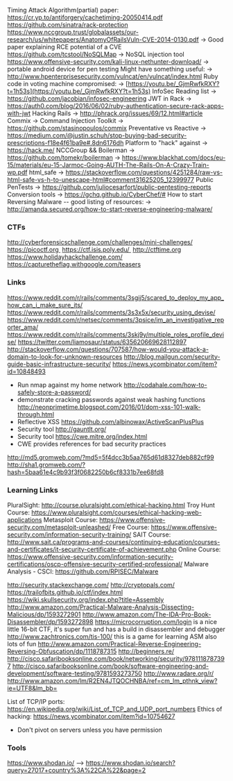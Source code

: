 Timing Attack Algorithm(partial) paper:
  https://cr.yp.to/antiforgery/cachetiming-20050414.pdf
https://github.com/sinatra/rack-protection
https://www.nccgroup.trust/globalassets/our-research/us/whitepapers/AnatomyOfRailsVuln-CVE-2014-0130.pdf
  -> Good paper explaining RCE potential of a CVE
https://github.com/tcstool/NoSQLMap
  -> NoSQL injection tool
https://www.offensive-security.com/kali-linux-nethunter-download/
  -> portable android device for pen testing
Might have something useful:
  -> http://www.hpenterprisesecurity.com/vulncat/en/vulncat/index.html
Ruby code in voting machine compromised:
  -> [https://youtu.be/_GjmRwfkRXY?t=1h53s](https://youtu.be/_GjmRwfkRXY?t=1h53s)
InfoSec Reading list
  -> https://github.com/jacobian/infosec-engineering
JWT in Rack
  -> https://auth0.com/blog/2016/06/02/ruby-authentication-secure-rack-apps-with-jwt
Hacking Rails
  -> http://phrack.org/issues/69/12.html#article
Commix
  -> Command Injection Toolkit
  -> https://github.com/stasinopoulos/commix
Preventative vs Reactive
  -> https://medium.com/@justin.schuh/stop-buying-bad-security-prescriptions-f18e4f61ba9e#.8dn6176dh
Platform to "hack" against
  -> https://hack.me/
NCCGroup && Boilerman
  -> https://github.com/tomekr/boilerman
  -> https://www.blackhat.com/docs/eu-15/materials/eu-15-Jarmoc-Going-AUTH-The-Rails-On-A-Crazy-Train-wp.pdf
html_safe
  -> https://stackoverflow.com/questions/4251284/raw-vs-html-safe-vs-h-to-unescape-html#comment31625205_12399977
Public PenTests
  -> https://github.com/juliocesarfort/public-pentesting-reports
Conversion tools
  -> https://gchq.github.io/CyberChef/#
How to start Reversing Malware -- good listing of resources:
  -> http://amanda.secured.org/how-to-start-reverse-engineering-malware/

### CTFs

http://cyberforensicschallenge.com/challenges/mini-challenges/
https://picoctf.org 
https://ctf.isis.poly.edu/ 
http://ctftime.org
https://www.holidayhackchallenge.com/
https://capturetheflag.withgoogle.com/teasers

### Links
https://www.reddit.com/r/rails/comments/3sgij5/scared_to_deploy_my_app_how_can_i_make_sure_its/
https://www.reddit.com/r/rails/comments/3s3x5x/security_using_devise/
https://www.reddit.com/r/netsec/comments/3psice/im_an_investigative_reporter_ama/
https://www.reddit.com/r/rails/comments/3skj9y/multiple_roles_profile_devise/
https://twitter.com/liamosaur/status/635620669628112897
http://stackoverflow.com/questions/707587/how-would-you-attack-a-domain-to-look-for-unknown-resources
http://blog.mailgun.com/security-guide-basic-infrastructure-security/
  https://news.ycombinator.com/item?id=10848493
- Run nmap against my home network
http://codahale.com/how-to-safely-store-a-password/
- demonstrate cracking passwords against weak hashing functions
http://neonprimetime.blogspot.com/2016/01/dom-xss-101-walk-through.html
- Reflective XSS
https://github.com/albinowax/ActiveScanPlusPlus
- Security tool
http://gauntlt.org/
- Security tool
https://cwe.mitre.org/index.html
- CWE provides references for bad security practices

http://md5.gromweb.com/?md5=5f4dcc3b5aa765d61d8327deb882cf99
http://sha1.gromweb.com/?hash=5baa61e4c9b93f3f0682250b6cf8331b7ee68fd8

### Learning Links

PluralSight: http://course.pluralsight.com/ethical-hacking.html
Troy Hunt Course: https://www.pluralsight.com/courses/ethical-hacking-web-applications
Metasploit Course: https://www.offensive-security.com/metasploit-unleashed/
Free Course: https://www.offensive-security.com/information-security-training/
SAIT Course: http://www.sait.ca/programs-and-courses/continuing-education/courses-and-certificates/it-security-certificate-of-achievement.php
Online Course: https://www.offensive-security.com/information-security-certifications/oscp-offensive-security-certified-professional/
Malware Analysis - CSCI: https://github.com/RPISEC/Malware

http://security.stackexchange.com/
http://cryptopals.com/
https://trailofbits.github.io/ctf/index.html
https://wiki.skullsecurity.org/index.php?title=Assembly
http://www.amazon.com/Practical-Malware-Analysis-Dissecting-Malicious/dp/1593272901
http://www.amazon.com/The-IDA-Pro-Book-Disassembler/dp/1593272898
https://microcorruption.com/login is a nice little 16-bit CTF, it's super fun and has a build in disassembler and debugger
http://www.zachtronics.com/tis-100/ this is a game for learning ASM also lots of fun
http://www.amazon.com/Practical-Reverse-Engineering-Reversing-Obfuscation/dp/1118787315
http://beginners.re/
http://cisco.safaribooksonline.com/book/networking/security/9781118787397
http://cisco.safaribooksonline.com/book/software-engineering-and-development/software-testing/9781593273750
http://www.radare.org/r/
http://www.amazon.com/lm/R2EN4JTQOCHNBA/ref=cm_lm_pthnk_view?ie=UTF8&lm_bb=

List of TCP/IP ports: https://en.wikipedia.org/wiki/List_of_TCP_and_UDP_port_numbers
Ethics of hacking: https://news.ycombinator.com/item?id=10754627
  * Don't pivot on servers unless you have permission

### Tools

https://www.shodan.io/
--> https://www.shodan.io/search?query=27017+country%3A%22CA%22&page=2
